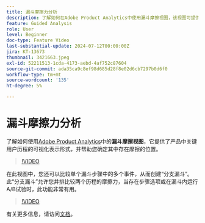 ```yaml
---
title: 漏斗摩擦力分析
description: 了解如何在Adobe Product Analytics中使用漏斗摩擦视图，该视图可提供产品中关键用户旅程的可视表示形式，并帮助您确定其中存在的摩擦。
feature: Guided Analysis
role: User
level: Beginner
doc-type: Feature Video
last-substantial-update: 2024-07-12T00:00:00Z
jira: KT-13673
thumbnail: 3421663.jpeg
exl-id: 52211513-1cda-4173-aebd-4af752c87604
source-git-commit: ada35ca9c8ef98d685d28f8e02d6cb7297b0d6f0
workflow-type: tm+mt
source-wordcount: '135'
ht-degree: 5%

---
```


# 漏斗摩擦力分析

了解如何使用[Adobe Product Analytics](../../adobe-product-analytics/adobe-product-analytics-overview.md)中的&#x200B;**漏斗摩擦视图**，它提供了产品中关键用户历程的可视化表示形式，并帮助您确定其中存在摩擦的位置。

>[!VIDEO](https://video.tv.adobe.com/v/3421663/?learn=on)

在此视图中，您还可以比较单个漏斗步骤中的多个事件，从而创建“分支漏斗”。 此“分支漏斗”允许您并排比较两个历程的摩擦力，当存在步骤选项或在漏斗内运行A/B试验时，此功能非常有用。

>[!VIDEO](https://video.tv.adobe.com/v/3431113/?learn=on)

有关更多信息，请访问[文档](https://experienceleague.adobe.com/zh-hans/docs/analytics-platform/using/guided-analysis/funnel/friction)。
